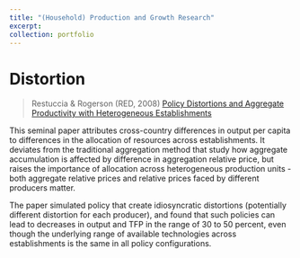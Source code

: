 ```yaml
---
title: "(Household) Production and Growth Research"
excerpt: 
collection: portfolio
---
```



# Distortion

> Restuccia & Rogerson (RED, 2008) [Policy Distortions and Aggregate Productivity with Heterogeneous Establishments](https://doi.org/10.1016/j.red.2008.05.002)

This seminal paper attributes cross-country differences in output per capita to differences in the allocation of resources across establishments. It deviates from the traditional aggregation method that study how aggregate accumulation is affected by difference in aggregation relative price, but raises the importance of allocation across heterogeneous production units - both aggregate relative prices and relative prices faced by different producers matter.

The paper simulated policy that create idiosyncratic distortions (potentially different distortion for each producer), and found that such policies can lead to decreases in output and TFP in the range of 30 to 50 percent, even though the underlying range of available technologies across establishments is the same in all policy configurations.
